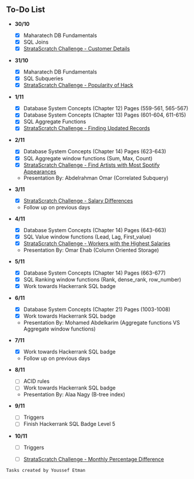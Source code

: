## To-Do List

- **30/10**
    - [x] Maharatech DB Fundamentals
    - [x] SQL Joins
    - [x] [StrataScratch Challenge - Customer Details](https://platform.stratascratch.com/coding/9891-customer-details?code_type=1)

- **31/10**
    - [x] Maharatech DB Fundamentals
    - [x] SQL Subqueries
    - [x] [StrataScratch Challenge - Popularity of Hack](https://platform.stratascratch.com/coding/10061-popularity-of-hack?code_type=1)

- **1/11**
    - [x] Database System Concepts (Chapter 12) Pages (559-561, 565-567)
    - [x] Database System Concepts (Chapter 13) Pages (601-604, 611-615)
    - [x] SQL Aggregate Functions
    - [x] [StrataScratch Challenge - Finding Updated Records](https://platform.stratascratch.com/coding/10299-finding-updated-records)

- **2/11**
    - [x] Database System Concepts (Chapter 14) Pages (623-643)
    - [x] SQL Aggregate window functions (Sum, Max, Count)
    - [x] [StrataScratch Challenge - Find Artists with Most Spotify Appearances](https://platform.stratascratch.com/coding/9992-find-artists-that-have-been-on-spotify-the-most-number-of-times?code_type=1)
    - Presentation By: Abdelrahman Omar (Correlated Subquery)

- **3/11**
    - [x] [StrataScratch Challenge - Salary Differences](https://platform.stratascratch.com/coding/10308-salaries-differences?code_type=1)
    - Follow up on previous days

- **4/11**
    - [x] Database System Concepts (Chapter 14) Pages (643-663)
    - [x] SQL Value window functions (Lead, Lag, First_value)
    - [x] [StrataScratch Challenge - Workers with the Highest Salaries](https://platform.stratascratch.com/coding/10353-workers-with-the-highest-salaries)
    - Presentation By: Omar Ehab (Column Oriented Storage)

- **5/11**
    - [x] Database System Concepts (Chapter 14) Pages (663-677)
    - [x] SQL Ranking window functions (Rank, dense_rank, row_number)
    - [x] Work towards Hackerrank SQL badge

- **6/11**
    - [x] Database System Concepts (Chapter 21) Pages (1003-1008)
    - [x] Work towards Hackerrank SQL badge
    - Presentation By: Mohamed Abdelkarim (Aggregate functions VS Aggregate window functions)

- **7/11**
    - [x] Work towards Hackerrank SQL badge
    - Follow up on previous days

- **8/11**
    - [ ] ACID rules
    - [ ] Work towards Hackerrank SQL badge
    - Presentation By: Alaa Nagy (B-tree index)

- **9/11**
    - [ ] Triggers
    - [ ] Finish Hackerrank SQL Badge Level 5

- **10/11**
    - [ ] Triggers
    - [ ] [StrataScratch Challenge - Monthly Percentage Difference](https://platform.stratascratch.com/coding/10319-monthly-percentage-difference?code_type=1)


```
Tasks created by Youssef Etman
```
